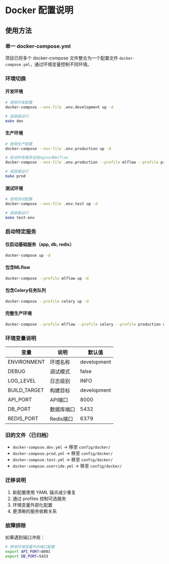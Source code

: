 # Docker 配置说明

## 使用方法

### 单一 docker-compose.yml

项目已将多个 docker-compose 文件整合为一个配置文件 `docker-compose.yml`，通过环境变量控制不同环境。

### 环境切换

#### 开发环境

```bash
# 使用开发配置
docker-compose --env-file .env.development up -d

# 或直接运行
make dev
```

#### 生产环境

```bash
# 使用生产配置
docker-compose --env-file .env.production up -d

# 启动所有服务包括nginx和mlflow
docker-compose --env-file .env.production --profile mlflow --profile production up -d

# 或直接运行
make prod
```

#### 测试环境

```bash
# 使用测试配置
docker-compose --env-file .env.test up -d

# 或直接运行
make test-env
```

### 启动特定服务

#### 仅启动基础服务（app, db, redis）

```bash
docker-compose up -d
```

#### 包含MLflow

```bash
docker-compose --profile mlflow up -d
```

#### 包含Celery任务队列

```bash
docker-compose --profile celery up -d
```

#### 完整生产环境

```bash
docker-compose --profile mlflow --profile celery --profile production up -d
```

### 环境变量说明

| 变量 | 说明 | 默认值 |
|------|------|--------|
| ENVIRONMENT | 环境名称 | development |
| DEBUG | 调试模式 | false |
| LOG_LEVEL | 日志级别 | INFO |
| BUILD_TARGET | 构建目标 | development |
| API_PORT | API端口 | 8000 |
| DB_PORT | 数据库端口 | 5432 |
| REDIS_PORT | Redis端口 | 6379 |

### 旧的文件（已归档）

- `docker-compose.dev.yml` → 移至 `config/docker/`
- `docker-compose.prod.yml` → 移至 `config/docker/`
- `docker-compose.test.yml` → 移至 `config/docker/`
- `docker-compose.override.yml` → 移至 `config/docker/`

### 迁移说明

1. 新配置使用 YAML 锚点减少重复
2. 通过 profiles 控制可选服务
3. 环境变量外部化配置
4. 更清晰的服务依赖关系

### 故障排除

如果遇到端口冲突：

```bash
# 修改环境变量中的端口配置
export API_PORT=8001
export DB_PORT=5433
```
